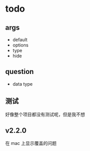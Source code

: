 # todo

## args

- default
- options
- type
- hide

## question

- data type

## 测试

好像整个项目都没有测试呢，但是我不想

## v2.2.0

在 mac 上显示覆盖的问题
